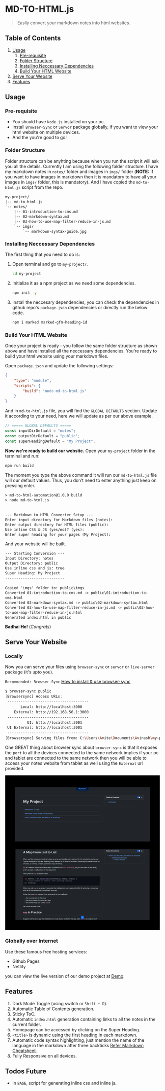 # MD-TO-HTML.js

> Easily convert your markdown notes into html websites.

## Table of Contents

1. [Usage](#usage)
    1. [Pre-requisite](#pre-requisite)
    2. [Folder Structure](#folder-structure)
    3. [Installing Neccessary Dependencies](#installing-neccessary-dependencies)
    4. [Build Your HTML Website](#build-your-html-website)
2. [Serve Your Website](#serve-your-website)
3. [Features](#features)

## Usage

### Pre-requisite

-   You should have `Node.js` installed on your pc.
-   Install `Browser-Sync` or `Servor` package globally, if you want to view your html website on multiple devices.
-   And the you're good to go!

### Folder Structure

Folder structure can be anyhting because when you run the script it will ask you all the details. Currently I am using the following folder structure. I have my markdown notes in `notes/` folder and images in `imgs/` folder (**NOTE:** If you want to have images in markdown then it is mandatory to have all your images in `imgs/` folder, this is mandatory). And I have copied the `md-to-html.js` script from the repo.

```
my-project/
|-- md-to-html.js
`-- notes/
    |-- 01-introduction-to-cms.md
    |-- 02-markdown-syntax.md
    |-- 03-how-to-use-map-filter-reduce-in-js.md
    `-- imgs/
        `-- markdown-syntax-guide.jpg
```

### Installing Neccessary Dependencies

The first thing that you need to do is:

1. Open terminal and go to `my-project/`.

    ```sh
    cd my-project
    ```

2. Initialize it as a npm project as we need some dependencies.

    ```sh
    npm init -y
    ```

3. Install the neccesary dependencies, you can check the dependencies in github repo's `package.json` dependencies or directly run the below code.

    ```sh
    npm i marked marked-gfm-heading-id
    ```

### Build Your HTML Website

Once your project is ready - you follow the same folder structure as shown above and have installed all the neccessary dependencies. You're ready to build your html website using your markdown files.

Open `package.json` and update the following settings:

```json
{
    "type": "module",
    "scripts": {
        "build": "node md-to-html.js"
    }
}
```

And in `md-to-html.js` file, you will find the `GLOBAL DEFAULTS` section. Update it according to your need, here we will update as per our above example.

```js
// ===== GLOBAL DEFAULTS =====
const inputDirDefault = "notes";
const outputDirDefault = "public";
const superHeadingDefault = "My Project";
```

**Now we're ready to build our website.** Open your `my-project` folder in the terminal and run:

```sh
npm run build
```

The moment you type the above command it will run our `md-to-html.js` file will our default values. Thus, you don't need to enter anything just keep on pressing enter.

```
> md-to-html-automation@1.0.0 build
> node md-to-html.js


--- Markdown to HTML Converter Setup ---
Enter input directory for Markdown files (notes):
Enter output directory for HTML files (public):
Use inline CSS & JS (yes/no)? (yes):
Enter super heading for your pages (My Project):
```

And your website will be built.

```
--- Starting Conversion ---
Input Directory: notes
Output Directory: public
Use inline css and js: true
Super Heading: My Project
---------------------------

Copied 'imgs' folder to: public\imgs
Converted 01-introduction-to-cms.md -> public\01-introduction-to-cms.html
Converted 02-markdown-syntax.md -> public\02-markdown-syntax.html
Converted 03-how-to-use-map-filter-reduce-in-js.md -> public\03-how-to-use-map-filter-reduce-in-js.html
Generated index.html in public
```

**Badhai Ho!** (_Congrats_)

## Serve Your Website

### Locally

Now you can serve your files using `browser-sync` or `servor` or `live-server` package (it's upto you).

`Recommended: Browser-Sync` [How to install & use browser-sync](https://browsersync.io/docs)

```sh
$ browser-sync public
[Browsersync] Access URLs:
 -------------------------------------
       Local: http://localhost:3000
    External: http://192.168.56.1:3000
 -------------------------------------
          UI: http://localhost:3001
 UI External: http://localhost:3001
 -------------------------------------
[Browsersync] Serving files from: C:\Users\Avite\Documents\Avinash\my-project\public
```

One GREAT thing about browser sync about `browser-sync` is that it exposes the `port` to all the devices connected to the same network implies if your pc and tablet are connected to the same network then you will be able to access your notes website from tablet as well using the `External` url provided.

![demo](demo.png)

### Globally over Internet

Use these famous free hosting services:

-   Github Pages
-   Netlify

you can view the live version of our demo project at [Demo](https://md-to-html-js.netlify.app).

## Features

1. Dark Mode Toggle (using switch or `Shift + D`).
2. Automatic Table of Contents generation.
3. Sticky ToC.
4. Automatic `index.html` generation containing links to all the notes in the current folder.
5. Homepage can be accessed by clicking on the Super Heading.
6. `<title>` is dynamic using the first heading in each markdown.
7. Automatic code syntax highlighting, just mention the name of the language in the markdown after three backticks [Refer Markdown Cheatsheet](https://www.markdownguide.org/cheat-sheet/).
8. Fully Responsive on all devices.

## Todos Future

-   In `BASE`, script for generating inline css and inline js.
